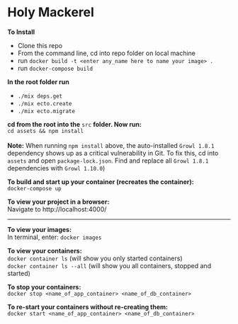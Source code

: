 # Holy Mackerel

**To Install**

* Clone this repo
* From the command line, cd into repo folder on local machine
* run `docker build -t <enter any_name here to name your image> .`
* run `docker-compose build`

**In the root folder run**
* `./mix deps.get`
* `./mix ecto.create`
* `./mix ecto.migrate`

**cd from the root into the** `src` **folder. Now run:**  
`cd assets && npm install`  
&nbsp;  
**Note:** When running `npm install` above, the auto-installed `Growl 1.8.1` dependency shows up as a critical vulnerability in Git. To fix this, cd into `assets` and open `package-lock.json`.  Find and replace all `Growl 1.8.1` dependencies with `Growl 1.10.0`)

**To build and start up your container (recreates the container):**  
`docker-compose up`  

**To view your project in a browser:**  
Navigate to http://localhost:4000/
___

**To view your images:**  
In terminal, enter: `docker images`  

**To view your containers:**  
`docker container ls` (will show you only started containers)  
`docker container ls --all` (will show you all containers, stopped and started)  

**To stop your containers:**  
`docker stop <name_of_app_container> <name_of_db_container>`  

**To re-start your containers without re-creating them:**  
`docker start <name_of_app_container> <name_of_db_container>`  

